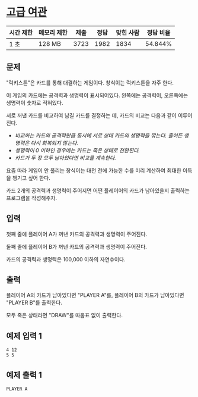 # [고급 여관](https://www.acmicpc.net/problem/12756)

| 시간 제한 | 메모리 제한 | 제출 | 정답 | 맞힌 사람 | 정답 비율 |
| --- | --- | --- | --- | --- | --- |
| 1 초 | 128 MB | 3723 | 1982 | 1834 | 54.844% |

## 문제

"럭키스톤"은 카드를 통해 대결하는 게임이다. 창식이는 럭키스톤을 자주 한다.

이 게임의 카드에는 공격력과 생명력이 표시되어있다. 왼쪽에는 공격력이, 오른쪽에는 생명력이 숫자로 적혀있다.

서로 꺼낸 카드를 비교하여 남길 카드를 결정하는 데, 카드의 비교는 다음과 같이 이루어진다.

- *비교하는 카드의 공격력만큼 동시에 서로 상대 카드의 생명력을 깎는다. 줄어든 생명력은 다시 회복되지 않는다.*
- *생명력이 0 이하인 경우에는 카드는 죽은 상태로 전환된다.*
- *카드가 두 장 모두 남아있다면 비교를 계속한다.*

요즘 따라 게임이 안 풀리는 창식이는 대전 전에 가능한 수를 미리 계산하여 최대한 이득을 챙기고 싶어 한다.

카드 2개의 공격력과 생명력이 주어지면 어떤 플레이어의 카드가 남아있을지 출력하는 프로그램을 작성해주자.

## 입력

첫째 줄에 플레이어 A가 꺼낸 카드의 공격력과 생명력이 주어진다.

둘째 줄에 플레이어 B가 꺼낸 카드의 공격력과 생명력이 주어진다.

카드의 공격력과 생명력은 100,000 이하의 자연수이다.

## 출력

플레이어 A의 카드가 남아있다면 "PLAYER A"를, 플레이어 B의 카드가 남아있다면 "PLAYER B"를 출력한다.

모두 죽은 상태라면 "DRAW"를 따옴표 없이 출력한다.

## 예제 입력 1

```
4 12
5 5

```

## 예제 출력 1

```
PLAYER A
```
